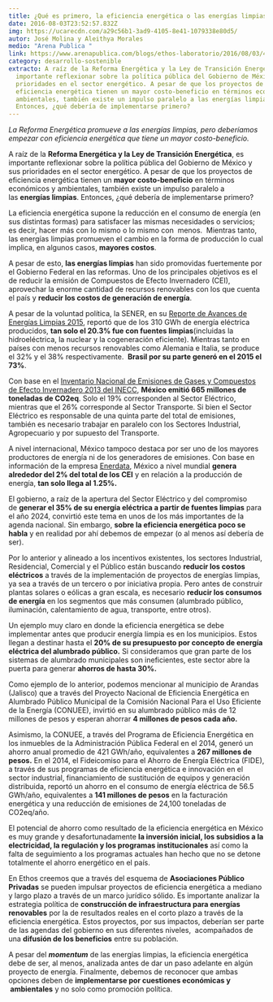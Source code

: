 ```yaml
---
title: ¿Qué es primero, la eficiencia energética o las energías limpias?
date: 2016-08-03T23:52:57.832Z
img: https://ucarecdn.com/a29c56b1-3ad9-4105-8e41-1079338e80d5/
autor: José Molina y Aleithya Morales
medio: "Arena Publica "
link: https://www.arenapublica.com/blogs/ethos-laboratorio/2016/08/03/4996
category: desarrollo-sostenible
extracto: A raíz de la Reforma Energética y la Ley de Transición Energética, es
  importante reflexionar sobre la política pública del Gobierno de México y sus
  prioridades en el sector energético. A pesar de que los proyectos de
  eficiencia energética tienen un mayor costo-beneficio en términos económicos y
  ambientales, también existe un impulso paralelo a las energías limpias.
  Entonces, ¿qué debería de implementarse primero?
---
```

*La Reforma Energética promueve a las energías limpias, pero deberíamos empezar con eficiencia energética que tiene un mayor costo-beneficio.*

A raíz de la **Reforma Energética y la Ley de Transición Energética**, es importante reflexionar sobre la política pública del Gobierno de México y sus prioridades en el sector energético. A pesar de que los proyectos de eficiencia energética tienen un **mayor costo-beneficio** en términos económicos y ambientales, también existe un impulso paralelo a las **energías limpias**. Entonces, ¿qué debería de implementarse primero?

La eficiencia energética supone la reducción en el consumo de energía (en sus distintas formas) para satisfacer las mismas necesidades o servicios; es decir, hacer más con lo mismo o lo mismo con  menos.  Mientras tanto, las energías limpias promueven el cambio en la forma de producción lo cual implica, en algunos casos, **mayores costos**. 

A pesar de esto, **las energías limpias** han sido promovidas fuertemente por el Gobierno Federal en las reformas. Uno de los principales objetivos es el de reducir la emisión de Compuestos de Efecto Invernadero (CEI), aprovechar la enorme cantidad de recursos renovables con los que cuenta el país y **reducir los costos de generación de energía**.

A pesar de la voluntad política, la SENER, en su [Reporte de Avances de Energías Limpias 2015](http://www.gob.mx/cms/uploads/attachment/file/118995/Informe_Renovables_2015_2.pdf), reportó que de los 310 GWh de energía eléctrica producidos, **tan solo el 20.3% fue con fuentes limpias**(incluidas la hidroeléctrica, la nuclear y la cogeneración eficiente). Mientras tanto en países con menos recursos renovables como Alemania e Italia, se produce el 32% y el 38% respectivamente.  **Brasil por su parte generó en el 2015 el 73%**.

Con base en el [Inventario Nacional de Emisiones de Gases y Compuestos de Efecto Invernadero 2013 del INECC](http://iecc.inecc.gob.mx/inventario-nacional-emisiones.php), **México emitió 665 millones de toneladas de CO2eq**. Solo el 19% corresponden al Sector Eléctrico, mientras que el 26% corresponde al Sector Transporte. Si bien el Sector Eléctrico es responsable de una quinta parte del total de emisiones, también es necesario trabajar en paralelo con los Sectores Industrial, Agropecuario y por supuesto del Transporte.  

A nivel internacional, México tampoco destaca por ser uno de los mayores productores de energía ni de los generadores de emisiones. Con base en información de la empresa [Enerdata](http://www.enerdata.net/enerdatauk/), México a nivel mundial **genera alrededor del 2% del total de los CEI** y en relación a la producción de energía, **tan solo llega al 1.25%.**   

El gobierno, a raíz de la apertura del Sector Eléctrico y del compromiso de **generar el 35% de su energía eléctrica a partir de fuentes limpias** para el año 2024, convirtió este tema en unos de los más importantes de la agenda nacional. Sin embargo, **sobre la eficiencia energética poco se habla** y en realidad por ahí debemos de empezar (o al menos así debería de ser).  

Por lo anterior y alineado a los incentivos existentes, los sectores Industrial, Residencial, Comercial y el Público están buscando **reducir los costos eléctricos** a través de la implementación de proyectos de energías limpias, ya sea a través de un tercero o por iniciativa propia. Pero antes de construir plantas solares o eólicas a gran escala, es necesario **reducir los consumos de energía** en los segmentos que más consumen (alumbrado público, iluminación, calentamiento de agua, transporte, entre otros). 

Un ejemplo muy claro en donde la eficiencia energética se debe implementar antes que producir energía limpia es en los municipios. Estos llegan a destinar hasta el **20% de su presupuesto por concepto de energía eléctrica del alumbrado público.** Si consideramos que gran parte de los sistemas de alumbrado municipales son ineficientes, este sector abre la puerta para generar **ahorros de hasta 30%.**

Como ejemplo de lo anterior, podemos mencionar al municipio de Arandas (Jalisco) que a través del Proyecto Nacional de Eficiencia Energética en Alumbrado Público Municipal de la Comisión Nacional Para el Uso Eficiente de la Energía (CONUEE), invirtió en su alumbrado público más de 12 millones de pesos y esperan ahorrar **4 millones de pesos cada año.**

Asimismo, la CONUEE, a través del Programa de Eficiencia Energética en los inmuebles de la Administración Pública Federal en el 2014, generó un ahorro anual promedio de 421 GWh/año, equivalentes a **267 millones de pesos.** En el 2014, el Fideicomiso para el Ahorro de Energía Eléctrica (FIDE), a través de sus programas de eficiencia energética e innovación en el sector industrial, financiamiento de sustitución de equipos y generación distribuida, reportó un ahorro en el consumo de energía eléctrica de 56.5 GWh/año, equivalentes a **141 millones de pesos** en la facturación energética y una reducción de emisiones de 24,100 toneladas de CO2eq/año.

El potencial de ahorro como resultado de la eficiencia energética en México es muy grande y desafortunadamente **la inversión inicial, los subsidios a la electricidad, la regulación y los programas institucionales** así como la falta de seguimiento a los programas actuales han hecho que no se detone totalmente el ahorro energético en el país. 

En Ethos creemos que a través del esquema de **Asociaciones Público Privadas** se pueden impulsar proyectos de eficiencia energética a mediano y largo plazo a través de un marco jurídico sólido. Es importante analizar la estrategia política de **construcción de infraestructura para energías renovables** por la de resultados reales en el corto plazo a través de la eficiencia energética. Estos proyectos, por sus impactos, deberían ser parte de las agendas del gobierno en sus diferentes niveles,  acompañados de una **difusión de los beneficios** entre su población. 

A pesar del ***momentum*** de las energías limpias, la eficiencia energética debe de ser, al menos, analizada antes de dar un paso adelante en algún proyecto de energía. Finalmente, debemos de reconocer que ambas opciones deben de **implementarse por cuestiones económicas y  ambientales** y no solo como promoción política.